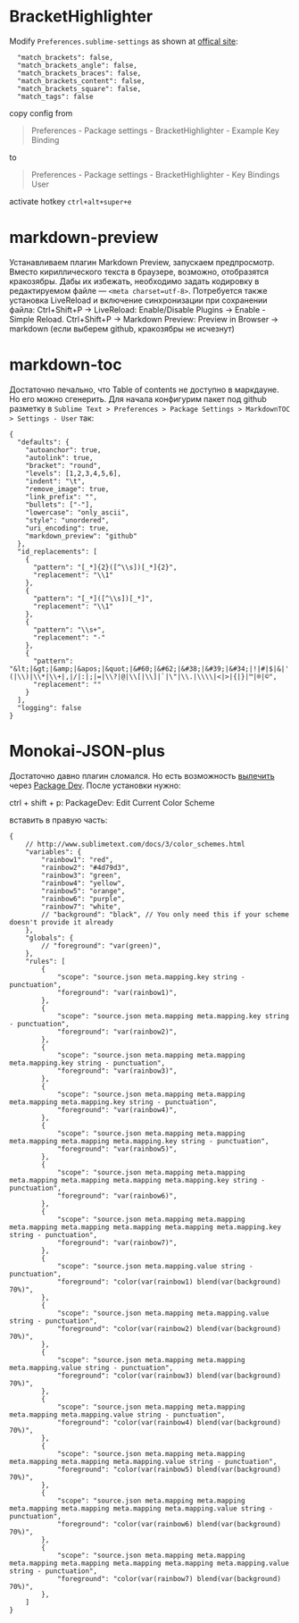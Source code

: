 # BracketHighlighter
Modify `Preferences.sublime-settings` as shown at [offical site](http://facelessuser.github.io/BracketHighlighter/usage/#overview):
```
  "match_brackets": false,
  "match_brackets_angle": false,
  "match_brackets_braces": false,
  "match_brackets_content": false,
  "match_brackets_square": false,
  "match_tags": false
```
copy config from
> Preferences - Package settings - BracketHighlighter - Example Key Binding

to
> Preferences - Package settings - BracketHighlighter - Key Bindings User

activate hotkey `ctrl+alt+super+e`

# markdown-preview

Устанавливаем плагин Markdown Preview, запускаем предпросмотр.
Вместо кириллического текста в браузере, возможно, отобразятся кракозябры. Дабы их избежать, необходимо задать кодировку в редактируемом файле — `<meta charset=utf-8>`. Потребуется также установка LiveReload и включение синхронизации при сохранении файла: Ctrl+Shift+P → LiveReload: Enable/Disable Plugins → Enable - Simple Reload.
Ctrl+Shift+P → Markdown Preview: Preview in Browser → markdown (если выберем github, кракозябры не исчезнут)

# markdown-toc
Достаточно печально, что Table of contents не доступно в маркдауне. Но его можно сгенерить.
Для начала конфигурим пакет под github разметку в `Sublime Text > Preferences > Package Settings > MarkdownTOC > Settings - User` так:
```
{
  "defaults": {
    "autoanchor": true,
    "autolink": true,
    "bracket": "round",
    "levels": [1,2,3,4,5,6],
    "indent": "\t",
    "remove_image": true,
    "link_prefix": "",
    "bullets": ["-"],
    "lowercase": "only_ascii",
    "style": "unordered",
    "uri_encoding": true,
    "markdown_preview": "github"
  },
  "id_replacements": [
    {
      "pattern": "[_*]{2}([^\\s])[_*]{2}",
      "replacement": "\\1"
    },
    {
      "pattern": "[_*]([^\\s])[_*]",
      "replacement": "\\1"
    },
    {
      "pattern": "\\s+",
      "replacement": "-"
    },
    {
      "pattern": "&lt;|&gt;|&amp;|&apos;|&quot;|&#60;|&#62;|&#38;|&#39;|&#34;|!|#|$|&|'|\\(|\\)|\\*|\\+|,|/|:|;|=|\\?|@|\\[|\\]|`|\"|\\.|\\\\|<|>|{|}|™|®|©",
      "replacement": ""
    }
  ],
  "logging": false
}

```

# Monokai-JSON-plus

Достаточно давно плагин сломался. Но есть возможность [вылечить](https://forum.sublimetext.com/t/rainbow-colors-by-json-object-level-with-any-color-scheme/42968) через [Package Dev](https://packagecontrol.io/packages/PackageDev). После установки нужно:

ctrl + shift + p: PackageDev: Edit Current Color Scheme

вставить в правую часть:

```
{
	// http://www.sublimetext.com/docs/3/color_schemes.html
	"variables": {
		"rainbow1": "red",
        "rainbow2": "#4d79d3",
		"rainbow3": "green",
		"rainbow4": "yellow",
		"rainbow5": "orange",
		"rainbow6": "purple",
		"rainbow7": "white",
		// "background": "black", // You only need this if your scheme doesn't provide it already
	},
	"globals": {
		// "foreground": "var(green)",
	},
	"rules": [
		{
            "scope": "source.json meta.mapping.key string - punctuation",
            "foreground": "var(rainbow1)",
        },
        {
            "scope": "source.json meta.mapping meta.mapping.key string - punctuation",
            "foreground": "var(rainbow2)",
        },
        {
            "scope": "source.json meta.mapping meta.mapping meta.mapping.key string - punctuation",
            "foreground": "var(rainbow3)",
        },
        {
            "scope": "source.json meta.mapping meta.mapping meta.mapping meta.mapping.key string - punctuation",
            "foreground": "var(rainbow4)",
        },
        {
            "scope": "source.json meta.mapping meta.mapping meta.mapping meta.mapping meta.mapping.key string - punctuation",
            "foreground": "var(rainbow5)",
        },
        {
            "scope": "source.json meta.mapping meta.mapping meta.mapping meta.mapping meta.mapping meta.mapping.key string - punctuation",
            "foreground": "var(rainbow6)",
        },
        {
            "scope": "source.json meta.mapping meta.mapping meta.mapping meta.mapping meta.mapping meta.mapping meta.mapping.key string - punctuation",
            "foreground": "var(rainbow7)",
        },
        {
            "scope": "source.json meta.mapping.value string - punctuation",
            "foreground": "color(var(rainbow1) blend(var(background) 70%)",
        },
        {
            "scope": "source.json meta.mapping meta.mapping.value string - punctuation",
            "foreground": "color(var(rainbow2) blend(var(background) 70%)",
        },
        {
            "scope": "source.json meta.mapping meta.mapping meta.mapping.value string - punctuation",
            "foreground": "color(var(rainbow3) blend(var(background) 70%)",
        },
        {
            "scope": "source.json meta.mapping meta.mapping meta.mapping meta.mapping.value string - punctuation",
            "foreground": "color(var(rainbow4) blend(var(background) 70%)",
        },
        {
            "scope": "source.json meta.mapping meta.mapping meta.mapping meta.mapping meta.mapping.value string - punctuation",
            "foreground": "color(var(rainbow5) blend(var(background) 70%)",
        },
        {
            "scope": "source.json meta.mapping meta.mapping meta.mapping meta.mapping meta.mapping meta.mapping.value string - punctuation",
            "foreground": "color(var(rainbow6) blend(var(background) 70%)",
        },
        {
            "scope": "source.json meta.mapping meta.mapping meta.mapping meta.mapping meta.mapping meta.mapping meta.mapping.value string - punctuation",
            "foreground": "color(var(rainbow7) blend(var(background) 70%)",
        },
	]
}
```

